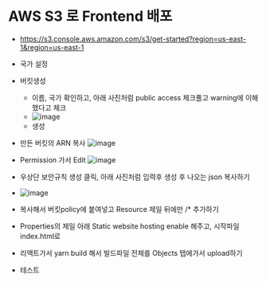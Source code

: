 # AWS S3 로 Frontend 배포

- https://s3.console.aws.amazon.com/s3/get-started?region=us-east-1&region=us-east-1 
- 국가 설정
- 버킷생성  
  - 이름, 국가 확인하고, 아래 사진처럼 public access 체크풀고 warning에 이해했다고 체크
  - ![image](https://user-images.githubusercontent.com/59503331/217299649-9c3c2ea2-4cc7-48f8-9638-14cd24a3f042.png)
  - 생성
- 만든 버킷의 ARN 복사
![image](https://user-images.githubusercontent.com/59503331/217300058-cf0a6b3f-1bcd-488f-b588-20b6221138ff.png)

- Permission 가서 Edit
![image](https://user-images.githubusercontent.com/59503331/217300194-42913259-aa71-4c5b-bcf0-3b02070e3cff.png)


- 우상단 보안규칙 생성 클릭, 아래 사진처럼 입력후 생성 후 나오는 json 복사하기
- ![image](https://user-images.githubusercontent.com/59503331/217300393-e83c1428-d1f5-48dc-a186-9935705b2bbe.png)

 
 - 복사해서 버킷policy에 붙여넣고 Resource 제일 뒤에만 /* 추가하기
 - Properties의 제일 아래 Static website hosting enable 해주고, 시작파일 index.html로
 - 리액트가서 yarn build 해서 빌드파일 전체를 Objects 탭에가서 upload하기
 - 테스트 
